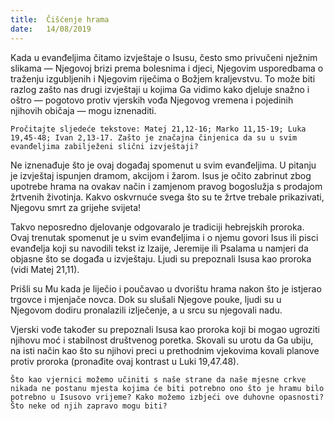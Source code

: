 ```yaml
---
title:  Čišćenje hrama
date:   14/08/2019
---
```


Kada u evanđeljima čitamo izvještaje o Isusu, često smo privučeni nježnim slikama — Njegovoj brizi prema bolesnima i djeci, Njegovim usporedbama o traženju izgubljenih i Njegovim riječima o Božjem kraljevstvu. To može biti razlog zašto nas drugi izvještaji u kojima Ga vidimo kako djeluje snažno i oštro — pogotovo protiv vjerskih vođa Njegovog vremena i pojedinih njihovih običaja — mogu iznenaditi.

`Pročitajte sljedeće tekstove: Matej 21,12-16; Marko 11,15-19; Luka 19,45-48; Ivan 2,13-17. Zašto je značajna činjenica da su u svim evanđeljima zabilježeni slični izvještaji?`

Ne iznenađuje što je ovaj događaj spomenut u svim evanđeljima. U pitanju je izvještaj ispunjen dramom, akcijom i žarom. Isus je očito zabrinut zbog upotrebe hrama na ovakav način i zamjenom pravog bogoslužja s prodajom žrtvenih životinja. Kakvo oskvrnuće svega što su te žrtve trebale prikazivati, Njegovu smrt za grijehe svijeta!

Takvo neposredno djelovanje odgovaralo je tradiciji hebrejskih proroka. Ovaj trenutak spomenut je u svim evanđeljima i o njemu govori Isus ili pisci evanđelja koji su navodili tekst iz Izaije, Jeremije ili Psalama u namjeri da objasne što se događa u izvještaju. Ljudi su prepoznali Isusa kao proroka (vidi Matej 21,11).

Prišli su Mu kada je liječio i poučavao u dvorištu hrama nakon što je istjerao trgovce i mjenjače novca. Dok su slušali Njegove pouke, ljudi su u Njegovom dodiru pronalazili izlječenje, a u srcu su njegovali nadu.

Vjerski vođe također su prepoznali Isusa kao proroka koji bi mogao ugroziti njihovu moć i stabilnost društvenog poretka. Skovali su urotu da Ga ubiju, na isti način kao što su njihovi preci u prethodnim vjekovima kovali planove protiv proroka (pronađite ovaj kontrast u Luki 19,47.48).

`Što kao vjernici možemo učiniti s naše strane da naše mjesne crkve nikada ne postanu mjesta kojima će biti potrebno ono što je hramu bilo potrebno u Isusovo vrijeme? Kako možemo izbjeći ove duhovne opasnosti? Što neke od njih zapravo mogu biti?`
